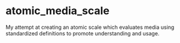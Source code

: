 # atomic_media_scale
My attempt at creating an atomic scale which evaluates media using standardized definitions to promote understanding and usage.
